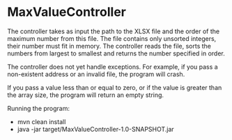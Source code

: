 # MaxValueController
The controller takes as input the path to the  XLSX file and the order of the maximum number from this file.
The file contains only unsorted integers, their number must fit in memory.
The controller reads the file, sorts the numbers from largest to smallest and returns the number specified in order.


The controller does not yet handle exceptions.
For example, if you pass a non-existent address or an invalid file, the program will crash.

If you pass a value less than or equal to zero, or if the value is greater than the array size,
the program will return an empty string.


Running the program:
 - mvn clean install
 - java -jar target/MaxValueController-1.0-SNAPSHOT.jar
